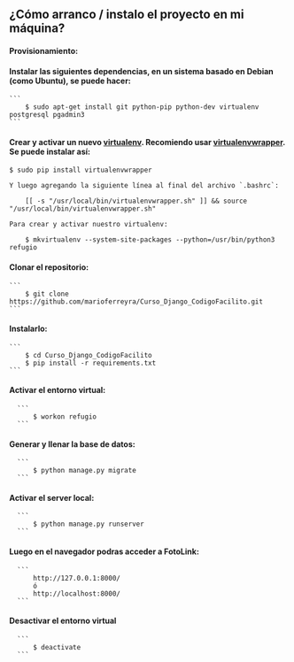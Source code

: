 ## ¿Cómo arranco / instalo el proyecto en mi máquina?


#### Provisionamiento:

#### Instalar las siguientes dependencias, en un sistema basado en Debian (como Ubuntu), se puede hacer:

    ```
        $ sudo apt-get install git python-pip python-dev virtualenv postgresql pgadmin3
    ```

#### Crear y activar un nuevo [virtualenv](https://virtualenv.pypa.io/en/stable/). Recomiendo usar [virtualenvwrapper](https://virtualenvwrapper.readthedocs.io/en/latest/). Se puede instalar así:

    $ sudo pip install virtualenvwrapper

    Y luego agregando la siguiente línea al final del archivo `.bashrc`:

        [[ -s "/usr/local/bin/virtualenvwrapper.sh" ]] && source "/usr/local/bin/virtualenvwrapper.sh"

    Para crear y activar nuestro virtualenv:

        $ mkvirtualenv --system-site-packages --python=/usr/bin/python3 refugio

#### Clonar el repositorio:

    ```
        $ git clone https://github.com/marioferreyra/Curso_Django_CodigoFacilito.git
    ```

#### Instalarlo:

    ```
        $ cd Curso_Django_CodigoFacilito
        $ pip install -r requirements.txt
    ```

#### Activar el entorno virtual:

      ```
          $ workon refugio
      ```

#### Generar y llenar la base de datos:

      ```
          $ python manage.py migrate
      ```


#### Activar el server local:

      ```
          $ python manage.py runserver
      ```

#### Luego en el navegador podras acceder a FotoLink:

      ```
          http://127.0.0.1:8000/
          ó
          http://localhost:8000/
      ```

#### Desactivar el entorno virtual

      ```
          $ deactivate
      ```
